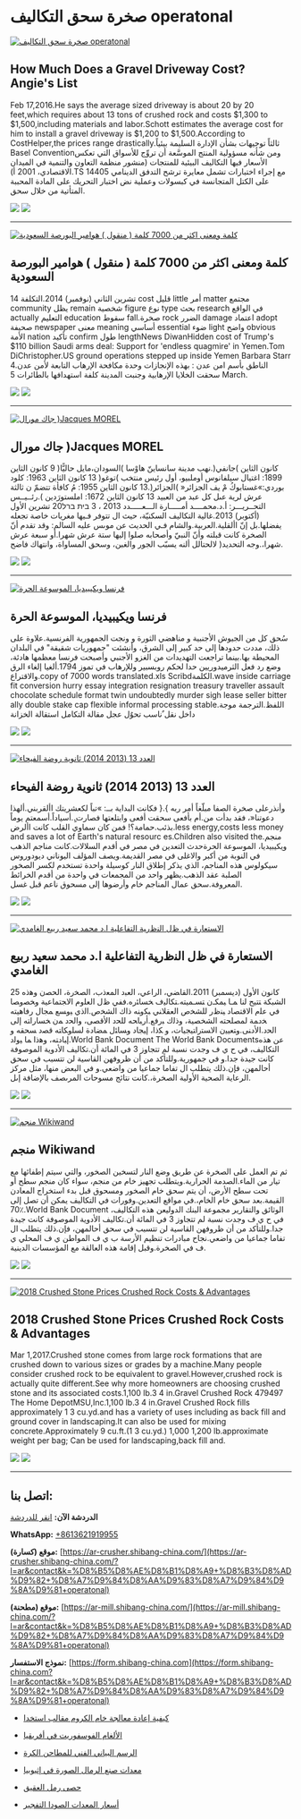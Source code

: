 # صخرة سحق التكاليف operatonal

<a href="https://swt.shibang-china.com/?l=ar&img&k=%D8%B5%D8%AE%D8%B1%D8%A9+%D8%B3%D8%AD%D9%82+%D8%A7%D9%84%D8%AA%D9%83%D8%A7%D9%84%D9%8A%D9%81+operatonal" target="_blank">![صخرة سحق التكاليف operatonal](http://static.shibang-china.com/all-800x300/892.jpg)</a>

## How Much Does a Gravel Driveway Cost? Angie&#39;s List
Feb 17,2016.He says the average sized driveway is about 20 by 20 feet,which requires about 13 tons of crushed rock and costs $1,300 to $1,500,including materials and labor.Schott estimates the average cost for him to install a gravel driveway is $1,200 to $1,500.According to CostHelper,the prices range drastically.ثالثاً توجيهات بشأن الإدارة السليمة بيئياً Basel Conventionومن شأنه مسؤولية المنتج الموسَّعة أن تروِّج للأسواق التي تعكس الأسعار فيها التكاليف البيئية للمنتجات (منشور منظمة التعاون والتنمية في الميدان الاقتصادي، 2001 أ).TS 14405 مع إجراء اختبارات تشمل معايرة ترشح التدفق الدينامي على الكتل المتجانسة في كبسولات وعملية نض اختبار التحريك على المادة المحببة المتأتية من خلال سحق.


<a href="https://whatsapp.shibangsoft.com/WhatsApp.php" target="_blank" title="WhatsApp">![](http://static.shibang-china.com/icon/whatsapp.png)</a> <a href="https://swt.shibang-china.com/?l=ar&icon&k=%D8%B5%D8%AE%D8%B1%D8%A9+%D8%B3%D8%AD%D9%82+%D8%A7%D9%84%D8%AA%D9%83%D8%A7%D9%84%D9%8A%D9%81+operatonal" target="_blank">![](http://static.shibang-china.com/icon/chat-ar.png)</a>

---

<a href="https://swt.shibang-china.com/?l=ar&img&k=%D8%B5%D8%AE%D8%B1%D8%A9+%D8%B3%D8%AD%D9%82+%D8%A7%D9%84%D8%AA%D9%83%D8%A7%D9%84%D9%8A%D9%81+operatonal" target="_blank">![كلمة ومعنى اكثر من 7000 كلمة ( منقول ) هوامير البورصة السعودية](http://static.shibang-china.com/all-800x300/656.jpg)</a>

## كلمة ومعنى اكثر من 7000 كلمة ( منقول ) هوامير البورصة السعودية
14 تشرين الثاني (نوفمبر) 2014.التكلفة cost قليل little أمر matter مجتمع community يظل remain شخصية figure نوع type بحث research في الواقع actually التعليم education سقوط fall.صخرة rock الضرر damage اعتماد adopt صحيفة newspaper معنى meaning أساسي essential ضوء light واضح obvious الأمة nation تأكيد confirm طول lengthNews DiwanHidden cost of Trump&#39;s $110 billion Saudi arms deal: Support for &#39;endless quagmire&#39; in Yemen.Tom DiChristopher.US ground operations stepped up inside Yemen Barbara Starr 4.الناطق بأسم امن عدن : بهذه الإنجازات وحدة مكافحة الإرهاب التابعة لأمن عدن سحقت الخلايا الإرهابية وجنبت المدينة كلفة استهدافها بالطائرات 5 March.


<a href="https://whatsapp.shibangsoft.com/WhatsApp.php" target="_blank" title="WhatsApp">![](http://static.shibang-china.com/icon/whatsapp.png)</a> <a href="https://swt.shibang-china.com/?l=ar&icon&k=%D8%B5%D8%AE%D8%B1%D8%A9+%D8%B3%D8%AD%D9%82+%D8%A7%D9%84%D8%AA%D9%83%D8%A7%D9%84%D9%8A%D9%81+operatonal" target="_blank">![](http://static.shibang-china.com/icon/chat-ar.png)</a>

---

<a href="https://swt.shibang-china.com/?l=ar&img&k=%D8%B5%D8%AE%D8%B1%D8%A9+%D8%B3%D8%AD%D9%82+%D8%A7%D9%84%D8%AA%D9%83%D8%A7%D9%84%D9%8A%D9%81+operatonal" target="_blank">![جاك مورال )Jacques MOREL](http://static.shibang-china.com/all-800x300/645.jpg)</a>

## جاك مورال )Jacques MOREL
كانون الثاين )جانفي(.نهب مدينة سانساينّ هاوْسا )السودان،مايل حاليًّا( 9 كانون الثاين 1899: اغتيال سيلفانوس أوملبيو، أول رئيس منتخب )توغو( 13 كانون الثاين 1963: كلود بوردي:»غستابوكُ مْ يف الجزائر« )الجزائر(.13 كانون الثاين 1955: مُ كافأة تتضمّ ن ثالثة عرش لرية عىل كل عبد من العبيد 13 كانون الثاين 1672: املستورَدين ).رئــيــس التحــريـــر: أ.د.محمــــد أمـــــارة الـــعـــــدد 2013 ، 3 בית ברל20 تشرين الأول (أكتوبر) 2013.غالية التكاليف السكنيّة، حيث ال تتوفر فـيها مغريات خاصة تجعله يفضلها.بل إنّ األقلية.العربية.والشام فـي الحديث عن موىس عليه السالم: وقد تقدم أنّ الصخرة كانت قبلته وأنّ النبيّ وأصحابه صلوا إليها ستة عرش شهرا.أو سبعة عرش شهرا،.وجه التحديد( لالحتالل ألنه يسبّب الجور والغبن، وسحق المساواة، وانتهاك فاضح.


<a href="https://whatsapp.shibangsoft.com/WhatsApp.php" target="_blank" title="WhatsApp">![](http://static.shibang-china.com/icon/whatsapp.png)</a> <a href="https://swt.shibang-china.com/?l=ar&icon&k=%D8%B5%D8%AE%D8%B1%D8%A9+%D8%B3%D8%AD%D9%82+%D8%A7%D9%84%D8%AA%D9%83%D8%A7%D9%84%D9%8A%D9%81+operatonal" target="_blank">![](http://static.shibang-china.com/icon/chat-ar.png)</a>

---

<a href="https://swt.shibang-china.com/?l=ar&img&k=%D8%B5%D8%AE%D8%B1%D8%A9+%D8%B3%D8%AD%D9%82+%D8%A7%D9%84%D8%AA%D9%83%D8%A7%D9%84%D9%8A%D9%81+operatonal" target="_blank">![فرنسا ويكيبيديا، الموسوعة الحرة](http://static.shibang-china.com/all-800x300/689.jpg)</a>

## فرنسا ويكيبيديا، الموسوعة الحرة
سُحق كل من الجيوش الأجنبية و مناهضي الثورة و ونجت الجمهورية الفرنسية.علاوة على ذلك، مددت حدودها إلى حد كبير إلى الشرق، وأنشئت &quot;جمهوريات شقيقة&quot; في البلدان المحيطة بها.بينما تراجعت التهديدات من الغزو الأجنبي وأصبحت فرنسا معظمها هادئة، وضع رد فعل الثرميدوريين حدا لحكم روبسبير وللإرهاب في تموز 1794.ألغيا إلغاء الرق والاقتراع.copy of 7000 words translated.xls Scribdالكلمة.wave inside carriage fit conversion hurry essay integration resignation treasury traveller assault chocolate schedule format twin undoubtedly murder sigh lease seller bitter ally double stake cap flexible informal processing stable.اللفظ.الترجمة موجة داخل نقل ٌناسب تحوٌل عجل مقالة التكامل استقالة الخزانة


<a href="https://whatsapp.shibangsoft.com/WhatsApp.php" target="_blank" title="WhatsApp">![](http://static.shibang-china.com/icon/whatsapp.png)</a> <a href="https://swt.shibang-china.com/?l=ar&icon&k=%D8%B5%D8%AE%D8%B1%D8%A9+%D8%B3%D8%AD%D9%82+%D8%A7%D9%84%D8%AA%D9%83%D8%A7%D9%84%D9%8A%D9%81+operatonal" target="_blank">![](http://static.shibang-china.com/icon/chat-ar.png)</a>

---

<a href="https://swt.shibang-china.com/?l=ar&img&k=%D8%B5%D8%AE%D8%B1%D8%A9+%D8%B3%D8%AD%D9%82+%D8%A7%D9%84%D8%AA%D9%83%D8%A7%D9%84%D9%8A%D9%81+operatonal" target="_blank">![العدد 13 (2013 2014) ثانوية روضة الفيحاء](http://static.shibang-china.com/all-800x300/1006.jpg)</a>

## العدد 13 (2013 2014) ثانوية روضة الفيحاء
وأنذرعلى صخرة الصفا مبلّغاً أمر ربه }.{ فكانت البداية بــ: »تباً لكعشريتك األقربني.ألهذا دعوتنا«، فقد بدأت من.أم بأفعى سحقت أفعى وابتلعتها فصارت.ٍ.أسياداً.أسمعتم يوماً بذئب.حمامة؟! فمن كان سماوي القلب كانت األرض.less energy,costs less money and saves a lot of Earth&#39;s natural resourc es.Children also visited the.منجم ويكيبيديا، الموسوعة الحرةحدث التعدين في مصر في أقدم السلالات.كانت مناجم الذهب في النوبة من أكبر والاغلى في مصر القديمة.ويصف المؤلف اليوناني ديودوروس سيكولوس هذه المناجم، الذي يذكر إطلاق النار كوسيلة واحدة تستخدم لكسر الصخور الصلبة عقد الذهب.يظهر واحد من المجمعات في واحدة من أقدم الخرائط المعروفة.سحق عمال المناجم خام وأرضوها إلى مسحوق ناعم قبل غسل.


<a href="https://whatsapp.shibangsoft.com/WhatsApp.php" target="_blank" title="WhatsApp">![](http://static.shibang-china.com/icon/whatsapp.png)</a> <a href="https://swt.shibang-china.com/?l=ar&icon&k=%D8%B5%D8%AE%D8%B1%D8%A9+%D8%B3%D8%AD%D9%82+%D8%A7%D9%84%D8%AA%D9%83%D8%A7%D9%84%D9%8A%D9%81+operatonal" target="_blank">![](http://static.shibang-china.com/icon/chat-ar.png)</a>

---

<a href="https://swt.shibang-china.com/?l=ar&img&k=%D8%B5%D8%AE%D8%B1%D8%A9+%D8%B3%D8%AD%D9%82+%D8%A7%D9%84%D8%AA%D9%83%D8%A7%D9%84%D9%8A%D9%81+operatonal" target="_blank">![ﺍﻻﺴﺘﻌﺎﺭﺓ ﻓﻲ ﻅل ﺍﻟﻨﻅﺭﻴﺔ ﺍﻟﺘﻔﺎﻋﻠﻴﺔ ا.د محمد سعيد ربيع الغامدي](http://static.shibang-china.com/all-800x300/1278.jpg)</a>

## ﺍﻻﺴﺘﻌﺎﺭﺓ ﻓﻲ ﻅل ﺍﻟﻨﻅﺭﻴﺔ ﺍﻟﺘﻔﺎﻋﻠﻴﺔ ا.د محمد سعيد ربيع الغامدي
25 كانون الأول (ديسمبر) 2011.ﺍﻟﻘﺎﻀﻲ، ﺍﻟﺭﺍﻋﻲ، ﺍﻟﻌﺒﺩ ﺍﻟﻤﻌﺫﺏ، ﺍﻟﺼﺨﺭﺓ، ﺍﻟﺤﺼﻥ ﻭﻫﺫﻩ ﺍﻟﺸﺒﻜﺔ ﺘﺘﻴﺢ ﻟﻨﺎ ﻤـﺎ ﻴﻤﻜـﻥ ﺘﺴـﻤﻴﺘﻪ.ﺘﻜﺎﻟﻴﻑ ﺨﺴﺎﺌﺭﻩ.ﻓﻔﻲ ﻅل ﺍﻟﻌﻠﻭﻡ ﺍﻻﺠﺘﻤﺎﻋﻴﺔ ﻭﺨﺼﻭﺼﺎ ﻓﻲ ﻋﻠﻡ ﺍﻻﻗﺘﺼﺎﺩ ﻴﻨﻅﺭ ﻟﻠﺸﺨﺹ ﺍﻟﻌﻘﻼﻨﻲ ﺒﻜﻭﻨﻪ ﺫﺍﻙ ﺍﻟﺸﺨﺹ.ﺍﻟﺫﻱ ﻴﻭﺴﻊ ﻤﺠﺎل ﺭﻓﺎﻫﻴﺘﻪ ﺨﺩﻤﺔ ﻟﻤﺼﻠﺤﺘﻪ ﺍﻟﺸﺨﺼﻴﺔ، ﻭﺫﻟﻙ ﺒﺭﻓﻊ.ﺃﺭﺒﺎﺤﻪ ﻟﻠﺤﺩ ﺍﻷﻗﺼﻰ، ﻭﺍﻟﺤﺩ ﻤﻥ ﺨﺴﺎﺭﺍﺘﻪ ﺇﻟﻰ ﺍﻟﺤﺩ.ﺍﻷﺩﻨﻰ.ﻭﺘﻌﻴﻴﻥ ﺍﻻﺴﺘﺭﺍﺘﻴﺠﻴﺎﺕ، ﻭ ﻜﺫﺍ، ﺇﻴﺠﺎﺩ ﻭﺴﺎﺌل ﻤﻀﺎﺩﺓ ﻟﺴﻠﻭﻜﺎﺘﻪ ﻗﺼﺩ ﺴﺤﻘﻪ ﻭ ﺇﺒﺎﺩﺘﻪ، ﻭﻫﺫﺍ ﻤﺎ ﻴﻭﻟﺩ.World Bank Document The World Bank Documentsعن هذه التكاليف، في ح ي ف وجدت نسبة لم تتجاوز 3 في المائة أن.تكاليف الأدوية الموصوفة كانت جيدة جدا.و في جمهورية.وللتأكد من أن ظروفهن القاسية لن تتسبب في سحق أحالمهن، فإن.ذلك يتطلب ال تفاما جماعيا من واضعي.و في البعض منها، مثل مركز الرعاية الصحية الأولية الصخرة،.كانت نتائج مسوحات المرىصف بالإضافة إىل.


<a href="https://whatsapp.shibangsoft.com/WhatsApp.php" target="_blank" title="WhatsApp">![](http://static.shibang-china.com/icon/whatsapp.png)</a> <a href="https://swt.shibang-china.com/?l=ar&icon&k=%D8%B5%D8%AE%D8%B1%D8%A9+%D8%B3%D8%AD%D9%82+%D8%A7%D9%84%D8%AA%D9%83%D8%A7%D9%84%D9%8A%D9%81+operatonal" target="_blank">![](http://static.shibang-china.com/icon/chat-ar.png)</a>

---

<a href="https://swt.shibang-china.com/?l=ar&img&k=%D8%B5%D8%AE%D8%B1%D8%A9+%D8%B3%D8%AD%D9%82+%D8%A7%D9%84%D8%AA%D9%83%D8%A7%D9%84%D9%8A%D9%81+operatonal" target="_blank">![منجم Wikiwand](http://static.shibang-china.com/all-800x300/181.jpg)</a>

## منجم Wikiwand
ثم تم العمل على الصخرة عن طريق وضع النار لتسخين الصخور، والتي سيتم إطفائها مع تيار من الماء.الصدمة الحرارية.ويتطلب تجهيز خام من منجم، سواء كان منجم سطح أو تحت سطح الأرض، أن يتم سحق خام الصخور ومسحوق قبل بدء استخراج المعادن القيمة.بعد سحق خام الخام،.في مواقع التعدين.وفورات في التكاليف يمكن أن تصل إلى 70٪.World Bank Document الوثائق والتقارير مجموعة البنك الدوليعن هذه التكاليف، في ح ي ف وجدت نسبة لم تتجاوز 3 في المائة أن.تكاليف الأدوية الموصوفة كانت جيدة جدا.وللتأكد من أن ظروفهن القاسية لن تتسبب في سحق أحالمهن، فإن.ذلك يتطلب ال تفاما جماعيا من واضعي.نجاح مبادرات تنظيم الأرسة ب ي ف المواطن ي ف المحلي ي ف في الصخرة.وقبل إقامة هذه العالقة مع المؤسسات الدينية.


<a href="https://whatsapp.shibangsoft.com/WhatsApp.php" target="_blank" title="WhatsApp">![](http://static.shibang-china.com/icon/whatsapp.png)</a> <a href="https://swt.shibang-china.com/?l=ar&icon&k=%D8%B5%D8%AE%D8%B1%D8%A9+%D8%B3%D8%AD%D9%82+%D8%A7%D9%84%D8%AA%D9%83%D8%A7%D9%84%D9%8A%D9%81+operatonal" target="_blank">![](http://static.shibang-china.com/icon/chat-ar.png)</a>

---

<a href="https://swt.shibang-china.com/?l=ar&img&k=%D8%B5%D8%AE%D8%B1%D8%A9+%D8%B3%D8%AD%D9%82+%D8%A7%D9%84%D8%AA%D9%83%D8%A7%D9%84%D9%8A%D9%81+operatonal" target="_blank">![2018 Crushed Stone Prices Crushed Rock Costs &amp; Advantages](http://static.shibang-china.com/all-800x300/848.jpg)</a>

## 2018 Crushed Stone Prices Crushed Rock Costs &amp; Advantages
Mar 1,2017.Crushed stone comes from large rock formations that are crushed down to various sizes or grades by a machine.Many people consider crushed rock to be equivalent to gravel.However,crushed rock is actually quite different.See why more homeowners are choosing crushed stone and its associated costs.1,100 lb.3 4 in.Gravel Crushed Rock 479497 The Home DepotMSU,Inc.1,100 lb.3 4 in.Gravel Crushed Rock fills approximately 1 3 cu.yd.and has a variety of uses including as back fill and ground cover in landscaping.It can also be used for mixing concrete.Approximately 9 cu.ft.(1 3 cu.yd.) 1,000 1,200 lb.approximate weight per bag; Can be used for landscaping,back fill and.


<a href="https://whatsapp.shibangsoft.com/WhatsApp.php" target="_blank" title="WhatsApp">![](http://static.shibang-china.com/icon/whatsapp.png)</a> <a href="https://swt.shibang-china.com/?l=ar&icon&k=%D8%B5%D8%AE%D8%B1%D8%A9+%D8%B3%D8%AD%D9%82+%D8%A7%D9%84%D8%AA%D9%83%D8%A7%D9%84%D9%8A%D9%81+operatonal" target="_blank">![](http://static.shibang-china.com/icon/chat-ar.png)</a>

---
## اتصل بنا:

**الدردشة الآن:** [انقر للدردشة](https://swt.shibang-china.com?l=ar&contact&k=%D8%B5%D8%AE%D8%B1%D8%A9+%D8%B3%D8%AD%D9%82+%D8%A7%D9%84%D8%AA%D9%83%D8%A7%D9%84%D9%8A%D9%81+operatonal)

**WhatsApp:**  [+8613621919955](https://whatsapp.shibangsoft.com/WhatsApp.php)

**موقع (كسارة):** [https://ar-crusher.shibang-china.com/](https://ar-crusher.shibang-china.com/?l=ar&contact&k=%D8%B5%D8%AE%D8%B1%D8%A9+%D8%B3%D8%AD%D9%82+%D8%A7%D9%84%D8%AA%D9%83%D8%A7%D9%84%D9%8A%D9%81+operatonal)

**موقع (مطحنة):** [https://ar-mill.shibang-china.com/](https://ar-mill.shibang-china.com/?l=ar&contact&k=%D8%B5%D8%AE%D8%B1%D8%A9+%D8%B3%D8%AD%D9%82+%D8%A7%D9%84%D8%AA%D9%83%D8%A7%D9%84%D9%8A%D9%81+operatonal)

**نموذج الاستفسار:** [https://form.shibang-china.com](https://form.shibang-china.com?l=ar&contact&k=%D8%B5%D8%AE%D8%B1%D8%A9+%D8%B3%D8%AD%D9%82+%D8%A7%D9%84%D8%AA%D9%83%D8%A7%D9%84%D9%8A%D9%81+operatonal)

* [كيفية إعادة معالجة خام الكروم مقالب استخدا](../27/%D9%83%D9%8A%D9%81%D9%8A%D8%A9%20%D8%A5%D8%B9%D8%A7%D8%AF%D8%A9%20%D9%85%D8%B9%D8%A7%D9%84%D8%AC%D8%A9%20%D8%AE%D8%A7%D9%85%20%D8%A7%D9%84%D9%83%D8%B1%D9%88%D9%85%20%D9%85%D9%82%D8%A7%D9%84%D8%A8%20%D8%A7%D8%B3%D8%AA%D8%AE%D8%AF%D8%A7.md)

* [الألغام الفوسفوريت في أفريقيا](../26/%D8%A7%D9%84%D8%A3%D9%84%D8%BA%D8%A7%D9%85%20%D8%A7%D9%84%D9%81%D9%88%D8%B3%D9%81%D9%88%D8%B1%D9%8A%D8%AA%20%D9%81%D9%8A%20%D8%A3%D9%81%D8%B1%D9%8A%D9%82%D9%8A%D8%A7.md)

* [الرسم البياني الفني للمطاحن الكرة](../28/%D8%A7%D9%84%D8%B1%D8%B3%D9%85%20%D8%A7%D9%84%D8%A8%D9%8A%D8%A7%D9%86%D9%8A%20%D8%A7%D9%84%D9%81%D9%86%D9%8A%20%D9%84%D9%84%D9%85%D8%B7%D8%A7%D8%AD%D9%86%20%D8%A7%D9%84%D9%83%D8%B1%D8%A9.md)

* [معدات صنع الرمال الصورة في إثيوبيا](../30/%D9%85%D8%B9%D8%AF%D8%A7%D8%AA%20%D8%B5%D9%86%D8%B9%20%D8%A7%D9%84%D8%B1%D9%85%D8%A7%D9%84%20%D8%A7%D9%84%D8%B5%D9%88%D8%B1%D8%A9%20%D9%81%D9%8A%20%D8%A5%D8%AB%D9%8A%D9%88%D8%A8%D9%8A%D8%A7.md)

* [حصى رمل العقيق](../30/%D8%AD%D8%B5%D9%89%20%D8%B1%D9%85%D9%84%20%D8%A7%D9%84%D8%B9%D9%82%D9%8A%D9%82.md)

* [أسعار المعدات الصودا التفجير](../30/%D8%A3%D8%B3%D8%B9%D8%A7%D8%B1%20%D8%A7%D9%84%D9%85%D8%B9%D8%AF%D8%A7%D8%AA%20%D8%A7%D9%84%D8%B5%D9%88%D8%AF%D8%A7%20%D8%A7%D9%84%D8%AA%D9%81%D8%AC%D9%8A%D8%B1.md)